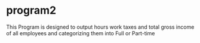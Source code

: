 program2
========

This Program is designed to output hours work taxes and total gross income  of all employees and categorizing them into Full or Part-time
